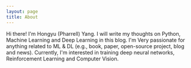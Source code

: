 ```yaml
---
layout: page
title: About
---
```


<p class="message">
  Hi there! I'm Hongyu (Pharrell) Yang. I will write my thoughts on Python, Machine Learning and Deep Learning in this blog. I'm Very passionate for anything related to ML & DL (e.g., book, paper, open-source project, blog and news). Currently, I'm interested in training deep neural networks, Reinforcement Learning and Computer Vision.
  
</p>

